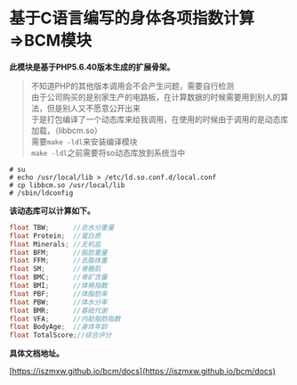 # 基于C语言编写的身体各项指数计算=>BCM模块

**此模块是基于PHP5.6.40版本生成的扩展骨架。**
> 不知道PHP的其他版本调用会不会产生问题，需要自行检测</br>
> 由于公司购买的是别家生产的电路板，在计算数据的时候需要用到别人的算法，但是别人又不愿意公开出来</br>
> 于是打包编译了一个动态库来给我调用，在使用的时候由于调用的是动态库加载，（libbcm.so）</br>
> 需要`make -ldl`来安装编译模块</br>
> `make -ldl`之前需要将so动态库放到系统当中</br>


```shell
# su
# echo /usr/local/lib > /etc/ld.so.conf.d/local.conf
# cp libbcm.so /usr/local/lib
# /sbin/ldconfig
```

**该动态库可以计算如下。**

```c
float TBW;      //总水分重量
float Protein;  //蛋白质
float Minerals; //无机盐
float BFM;      //脂肪重量
float FFM;      //去脂体重
float SM;       //骨骼肌
float BMC;      //骨矿含量
float BMI;      //体格指数
float PBF;      //体脂肪率
float PBW;      //体水分率
float BMR;      //基础代谢
float VFA;      //内脏脂肪指数
float BodyAge;  //身体年龄
float TotalScore;//综合评分
```

**具体文档地址。**

[https://iszmxw.github.io/bcm/docs](https://iszmxw.github.io/bcm/docs)
